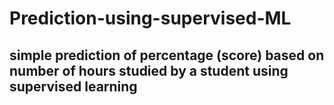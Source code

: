 # Prediction-using-supervised-ML

## simple prediction of percentage (score) based on number of hours studied by a student using supervised learning
